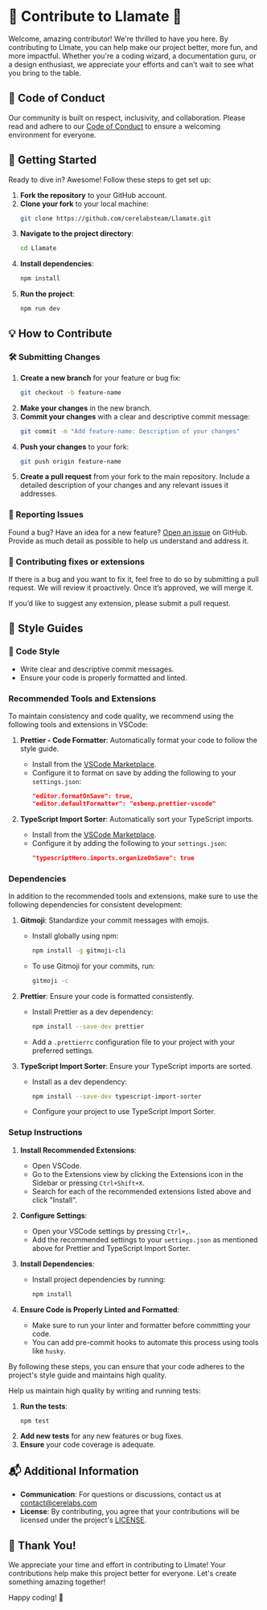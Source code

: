 # 🌟 Contribute to Llamate 🌟

Welcome, amazing contributor! We're thrilled to have you here. By contributing to Llmate, you can help make our project better, more fun, and more impactful. Whether you're a coding wizard, a documentation guru, or a design enthusiast, we appreciate your efforts and can't wait to see what you bring to the table.

## 📜 Code of Conduct

Our community is built on respect, inclusivity, and collaboration. Please read and adhere to our [Code of Conduct](https://github.com/cerelabsteam/Llamate/blob/main/CODE_OF_CONDUCT.md) to ensure a welcoming environment for everyone.

## 🚀 Getting Started

Ready to dive in? Awesome! Follow these steps to get set up:

1. **Fork the repository** to your GitHub account.
2. **Clone your fork** to your local machine:
   ```bash
   git clone https://github.com/cerelabsteam/Llamate.git
   ```
3. **Navigate to the project directory**:
   ```bash
   cd Llamate
   ```
4. **Install dependencies**:
   ```bash
   npm install
   ```
5. **Run the project**:
   ```bash
   npm run dev
   ```

## 💡 How to Contribute

### 🛠️ Submitting Changes

1. **Create a new branch** for your feature or bug fix:
   ```bash
   git checkout -b feature-name
   ```
2. **Make your changes** in the new branch.
3. **Commit your changes** with a clear and descriptive commit message:
   ```bash
   git commit -m "Add feature-name: Description of your changes"
   ```
4. **Push your changes** to your fork:
   ```bash
   git push origin feature-name
   ```
5. **Create a pull request** from your fork to the main repository. Include a detailed description of your changes and any relevant issues it addresses.

### 🐛 Reporting Issues

Found a bug? Have an idea for a new feature? [Open an issue](https://github.com/cerelabsteam/Llamate/issues) on GitHub. Provide as much detail as possible to help us understand and address it.

### 🐛 Contributing fixes or extensions

If there is a bug and you want to fix it, feel free to do so by submitting a pull request. We will review it proactively. Once it’s approved, we will merge it.

If you’d like to suggest any extension, please submit a pull request.

## 🎨 Style Guides

### 📏 Code Style

- Write clear and descriptive commit messages.
- Ensure your code is properly formatted and linted.

### Recommended Tools and Extensions

To maintain consistency and code quality, we recommend using the following tools and extensions in VSCode:

1. **Prettier - Code Formatter**: Automatically format your code to follow the style guide.

   - Install from the [VSCode Marketplace](https://marketplace.visualstudio.com/items?itemName=esbenp.prettier-vscode).
   - Configure it to format on save by adding the following to your `settings.json`:
     ```json
     "editor.formatOnSave": true,
     "editor.defaultFormatter": "esbenp.prettier-vscode"
     ```

2. **TypeScript Import Sorter**: Automatically sort your TypeScript imports.
   - Install from the [VSCode Marketplace](https://marketplace.visualstudio.com/items?itemName=miclo.sort-typescript-imports).
   - Configure it by adding the following to your `settings.json`:
     ```json
     "typescriptHero.imports.organizeOnSave": true
     ```

### Dependencies

In addition to the recommended tools and extensions, make sure to use the following dependencies for consistent development:

1. **Gitmoji**: Standardize your commit messages with emojis.

   - Install globally using npm:
     ```bash
     npm install -g gitmoji-cli
     ```
   - To use Gitmoji for your commits, run:
     ```bash
     gitmoji -c
     ```

2. **Prettier**: Ensure your code is formatted consistently.

   - Install Prettier as a dev dependency:
     ```bash
     npm install --save-dev prettier
     ```
   - Add a `.prettierrc` configuration file to your project with your preferred settings.

3. **TypeScript Import Sorter**: Ensure your TypeScript imports are sorted.
   - Install as a dev dependency:
     ```bash
     npm install --save-dev typescript-import-sorter
     ```
   - Configure your project to use TypeScript Import Sorter.

### Setup Instructions

1. **Install Recommended Extensions**:

   - Open VSCode.
   - Go to the Extensions view by clicking the Extensions icon in the Sidebar or pressing `Ctrl+Shift+X`.
   - Search for each of the recommended extensions listed above and click "Install".

2. **Configure Settings**:

   - Open your VSCode settings by pressing `Ctrl+,`.
   - Add the recommended settings to your `settings.json` as mentioned above for Prettier and TypeScript Import Sorter.

3. **Install Dependencies**:

   - Install project dependencies by running:
     ```bash
     npm install
     ```

4. **Ensure Code is Properly Linted and Formatted**:
   - Make sure to run your linter and formatter before committing your code.
   - You can add pre-commit hooks to automate this process using tools like `husky`.

By following these steps, you can ensure that your code adheres to the project's style guide and maintains high quality.

Help us maintain high quality by writing and running tests:

1. **Run the tests**:
   ```bash
   npm test
   ```
2. **Add new tests** for any new features or bug fixes.
3. **Ensure** your code coverage is adequate.

## 📬 Additional Information

- **Communication**: For questions or discussions, contact us at contact@cerelabs.com
- **License**: By contributing, you agree that your contributions will be licensed under the project's [LICENSE](https://github.com/cerelabsteam/Llamate/blob/main/LICENSE.md).

## 🌈 Thank You!

We appreciate your time and effort in contributing to Llmate! Your contributions help make this project better for everyone. Let's create something amazing together!

Happy coding! 🚀
